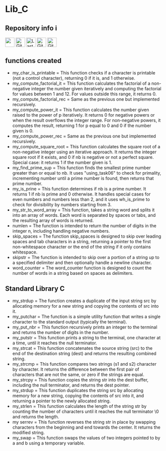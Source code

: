 <h1> Lib_C </h1>

<h2>Repository info ℹ️</h2>
<div>
    <img src="https://api.visitorbadge.io/api/VisitorHit?user=Omegalpha28&repo=Lib_C&countColor=%237B1E7A" height="30px"/>
    <img alt="GitHub repo size" src="https://img.shields.io/github/repo-size/Omegalpha28/Lib_C?color=082DEA&logo=github&style=for-the-badge&logoColor=181717" height="30px">
    <img alt="Last commit" src="https://img.shields.io/github/last-commit/Omegalpha28/Lib_C?color=082DEA&logo=git&logoColor&style=for-the-badge" height="30px">
    <img alt="GitHub forks" src="https://img.shields.io/github/forks/Omegalpha28/Lib_C?color=082DEA&logo=github&style=for-the-badge&logoColor=181717" height="30px">
    <img alt="GitHub Repo stars" src="https://img.shields.io/github/stars/:Omegalpha28/Lib_C?color=082DEA&logo=github&style=for-the-badge&logoColor=181717" height="30px">
</div>


<h2> functions created </h2>
<div> <ul>
<li>my_char_is_printable = This function checks if a character is printable (not a control character), returning 0 if it is, and 1 otherwise.</li>
<li>my_compute_factorial_it = This function calculates the factorial of a non-negative integer the number given iteratively and computing the factorial for values between 1 and 12. For values outside this range, it returns 0.</li>
<li>my_compute_factorial_rec = Same as the previous one but implemented recursively.</li>
<li>my_compute_power_it = This function calculates the number given raised to the power of p iteratively. It returns 0 for negative powers or when the result overflows the integer range. For non-negative powers, it computes the result, returning 1 for p equal to 0 and 0 if the number given is 0.</li>
<li>my_compute_power_rec = Same as the previous one but implemented recursively.</li>
<li>my_compute_square_root = This function calculates the square root of a non-negative integer using an iterative approach. It returns the integer square root if it exists, and 0 if nb is negative or not a perfect square. Special case: it returns 1 if the number given is 1.</li>
<li>my_find_prime_sup = This function finds the smallest prime number greater than or equal to nb. It uses "using_task06" to check for primality, incrementing number until a prime number is found, then returns that prime number.</li>
<li>my_is_prine = This function determines if nb is a prime number. It returns 1 if nb is prime and 0 otherwise. It handles special cases for even numbers and numbers less than 2, and it uses wh_is_prime to check for divisibility by numbers starting from 3.</li>
<li>my_str_to_word_array = This function, takes a string word and splits it into an array of words. Each word is separated by spaces or tabs, and the resulting array of words is returned.</li>
<li>numlen = The function is intended to return the number of digits in the integer n, including handling negative numbers.</li>
<li>skip_spaces = The function skip_spaces is designed to skip over leading spaces and tab characters in a string, returning a pointer to the first non-whitespace character or the end of the string if it only contains whitespace.</li>
<li>skipstr = The function is intended to skip over a portion of a string up to a specified delimiter and then optionally handle a newline character.</li>
<li>word_counter = The word_counter function is designed to count the number of words in a string based on spaces as delimiters.</li>
</ul> </div>

<h2> Standard Library C </h2>
<div> <ul>
<li>my_strdup = The function creates a duplicate of the input string src by allocating memory for a new string and copying the contents of src into it.</li>
<li>my_putchar = The function is a simple utility function that writes a single character to the standard output (typically the terminal).</li>
<li>my_put_nbr = This function recursively prints an integer to the terminal and returns the number of digits in the number.</li>
<li>my_putstr = This function prints a string to the terminal, one character at a time, until it reaches the null terminator.</li>
<li>my_strcat = This function concatenates the source string (src) to the end of the destination string (dest) and returns the resulting combined string.</li>
<li>my_strcmp = This function compares two strings (s1 and s2) character by character. It returns the difference between the first pair of characters that are not the same, or zero if the strings are equal.</li>
<li>my_strcpy = This function copies the string str into the dest buffer, including the null terminator, and returns the dest pointer.</li>
<li>my_strdup = This function duplicates the string src by allocating memory for a new string, copying the contents of src into it, and returning a pointer to the newly allocated string.</li>
<li>my_strlen = This function calculates the length of the string str by counting the number of characters until it reaches the null terminator \0 and returns the length.</li>
<li>my serrev = This function reverses the string str in place by swapping characters from the beginning and end towards the center. It returns the modified string.</li>
<li>my_swap = This function swaps the values of two integers pointed to by a and b using a temporary variable.</li>
</ul> </div>
